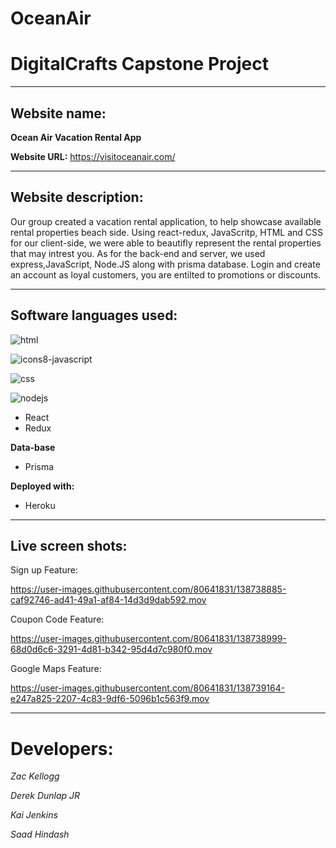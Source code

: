# OceanAir
# DigitalCrafts Capstone Project #

__________________________________________________

## Website name: ## 

**Ocean Air Vacation Rental App**

**Website URL:**
https://visitoceanair.com/




__________________________________________________

## Website description: 
Our group created a vacation rental application, to help showcase available rental properties beach side. Using react-redux, JavaScritp, HTML and CSS for our client-side, we were able to beautifly represent the rental properties that may intrest you. As for the back-end and server, we used express,JavaScript, Node.JS along with prisma database. Login and create an account as loyal customers, you are entilted to promotions or discounts. 

__________________________________________________

## Software languages used: ##
  
 ![html](https://user-images.githubusercontent.com/80641831/138390020-0644bafa-42df-48d0-9cba-854db4fb1b34.png)
  
 ![icons8-javascript](https://user-images.githubusercontent.com/80641831/138388533-4dc89ad8-e164-428f-97aa-015cfe061aea.gif)
  
 ![css](https://user-images.githubusercontent.com/80641831/138389481-3f4924ee-1df0-49b4-9d35-d7e8c22a8645.png)

 ![nodejs](https://user-images.githubusercontent.com/80641831/138389400-65a8d6a3-497c-4b27-8868-fdd7ad24e792.png)
  
  * React
  * Redux
  
 
 
**Data-base**
  * Prisma
  
**Deployed with:**  
  * Heroku
__________________________________________________
## Live screen shots: ##




Sign up Feature:


https://user-images.githubusercontent.com/80641831/138738885-caf92746-ad41-49a1-af84-14d3d9dab592.mov





Coupon Code Feature:



https://user-images.githubusercontent.com/80641831/138738999-68d0d6c6-3291-4d81-b342-95d4d7c980f0.mov







Google Maps Feature:






https://user-images.githubusercontent.com/80641831/138739164-e247a825-2207-4c83-9df6-5096b1c563f9.mov








_________________________________
# Developers: #

*Zac Kellogg*

*Derek Dunlap JR*

*Kai Jenkins*

*Saad Hindash*
